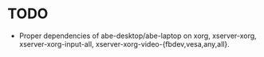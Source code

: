 TODO
====

* Proper dependencies of abe-desktop/abe-laptop on xorg, xserver-xorg,
  xserver-xorg-input-all, xserver-xorg-video-{fbdev,vesa,any,all}.
